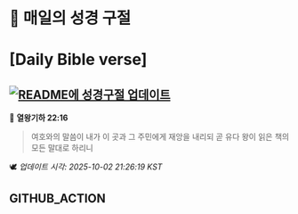 # 🙏 매일의 성경 구절
# [Daily Bible verse]
## [![README에 성경구절 업데이트](https://github.com/DONGSUKA/first_test/actions/workflows/update-readme-bible.yml/badge.svg)](https://github.com/DONGSUKA/first_test/actions/workflows/update-readme-bible.yml)
<!-- START_BIBLE_VERSE -->
📖 **열왕기하 22:16**
> 여호와의 말씀이 내가 이 곳과 그 주민에게 재앙을 내리되 곧 유다 왕이 읽은 책의 모든 말대로 하리니

🕊️ _업데이트 시각: 2025-10-02 21:26:19 KST_
  <!-- END_BIBLE_VERSE -->
## GITHUB_ACTION
